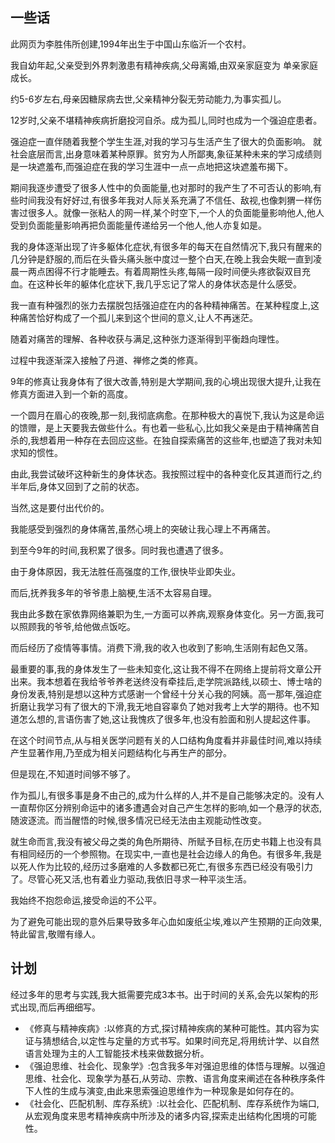 ## 一些话

此网页为李胜伟所创建,1994年出生于中国山东临沂一个农村。

我自幼年起,父亲受到外界刺激患有精神疾病,父母离婚,由双亲家庭变为
单亲家庭成长。

约5-6岁左右,母亲因糖尿病去世,父亲精神分裂无劳动能力,为事实孤儿。

12岁时,父亲不堪精神疾病折磨投河自杀。成为孤儿,同时也成为一个强迫症患者。

强迫症一直伴随着我整个学生生涯,对我的学习与生活产生了很大的负面影响。
就社会底层而言,出身意味着某种原罪。贫穷为人所鄙夷,象征某种未来的学习成绩则是一块遮羞布,而强迫症在我的学习生涯中一点一点地把这块遮羞布揭下。

期间我逐步遭受了很多人性中的负面能量,也对那时的我产生了不可否认的影响,有些时间我没有好好过,有很多年我对人际关系充满了不信任、敌视,也像刺猬一样伤害过很多人。就像一张粘人的网一样,某个时空下,一个人的负面能量影响他人,他人受到负面能量影响再把负面能量传递给另一个他人,他人亦复如是。

我的身体逐渐出现了许多躯体化症状,有很多年的每天在自然情况下,我只有醒来的几分钟是舒服的,而后在头昏头痛头胀中度过一整个白天,在晚上我会失眠一直到凌晨一两点困得不行才能睡去。有着周期性头疼,每隔一段时间便头疼欲裂双目充血。在这种长年的躯体化症状下,我几乎忘记了常人的身体状态是什么感受。

我一直有种强烈的张力去摆脱包括强迫症在内的各种精神痛苦。在某种程度上,这种痛苦恰好构成了一个孤儿来到这个世间的意义,让人不再迷茫。

随着对痛苦的理解、各种收获与满足,这种张力逐渐得到平衡趋向理性。

过程中我逐渐深入接触了丹道、禅修之类的修真。

9年的修真让我身体有了很大改善,特别是大学期间,我的心境出现很大提升,让我在修真方面进入到一个新的高度。

一个圆月在眉心的夜晚,那一刻,我彻底病愈。在那种极大的喜悦下,我认为这是命运的馈赠，是上天要我去做些什么。有也着一些私心,比如我父亲是由于精神痛苦自杀的,我想着用一种存在去回应这些。在独自探索痛苦的这些年,也塑造了我对未知求知的惯性。

由此,我尝试破坏这种新生的身体状态。我按照过程中的各种变化反其道而行之,约半年后,身体又回到了之前的状态。

当然,这是要付出代价的。

我能感受到强烈的身体痛苦,虽然心境上的突破让我心理上不再痛苦。

到至今9年的时间,我积累了很多。同时我也遭遇了很多。

由于身体原因，我无法胜任高强度的工作,很快毕业即失业。

而后,抚养我多年的爷爷患上脑梗,生活不太容易自理。

我由此多数在家依靠网络兼职为生,一方面可以养病,观察身体变化。另一方面,我可以照顾我的爷爷,给他做点饭吃。

而后经历了疫情等事情。消费下滑,我的收入也收到了影响,生活刚有起色又落。

最重要的事,我的身体发生了一些未知变化,这让我不得不在网络上提前将文章公开出来。我本想着在我给爷爷养老送终没有牵挂后,走学院派路线,以硕士、博士啥的身份发表,特别是想以这种方式感谢一个曾经十分关心我的阿姨。高一那年,强迫症折磨让我学习有了很大的下滑,我无地自容辜负了她对我考上大学的期待。也不知道怎么想的,言语伤害了她,这让我愧疚了很多年,也没有脸面和别人提起这件事。

在这个时间节点,从与相关医学问题有关的人口结构角度看并非最佳时间,难以持续产生显著作用,乃至成为相关问题结构化与再生产的部分。

但是现在,不知道时间够不够了。

作为孤儿,有很多事是身不由己的,成为什么样的人,并不是自己能够决定的。没有人一直帮你区分辨别命运中的诸多遭遇会对自己产生怎样的影响,如一个悬浮的状态,随波逐流。而当醒悟的时候,很多情况已经无法由主观能动性改变。

就生命而言,我没有被父母之类的角色所期待、所赋予目标,在历史书籍上也没有具有相同经历的一个参照物。在现实中,一直也是社会边缘人的角色。有很多年,我是以死人作为比较的,经历过多磨难的人多数都已死亡,有很多东西已经没有吸引力了。尽管心死又活,也有着业力驱动,我依旧寻求一种平淡生活。

我始终不抱怨命运,接受命运的不公平。

为了避免可能出现的意外后果导致多年心血如废纸尘埃,难以产生预期的正向效果,特此留言,敬赠有缘人。

## 计划

经过多年的思考与实践,我大抵需要完成3本书。出于时间的关系,会先以架构的形式出现,而后再细细写。

- 《修真与精神疾病》:以修真的方式,探讨精神疾病的某种可能性。其内容为实证与猜想结合,以定性与定量的方式书写。如果时间充足,将用统计学、以自然语言处理为主的人工智能技术栈来做数据分析。
- 《强迫思维、社会化、现象学》:包含我多年对强迫思维的体悟与理解。以强迫思维、社会化、现象学为基石,从劳动、宗教、语言角度来阐述在各种秩序条件下人性的生成与演变,由此来思索强迫思维作为一种现象是如何存在的。
- 《社会化、匹配机制、库存系统》:以社会化、匹配机制、库存系统作为端口,从宏观角度来思考精神疾病中所涉及的诸多内容,探索走出结构化困境的可能性。






